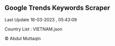 

## Google Trends Keywords Scraper 
 
Last Update 18-03-2023 , 05:43:09

Country List :
VIETNAM.json



© Abdul Muttaqin 

